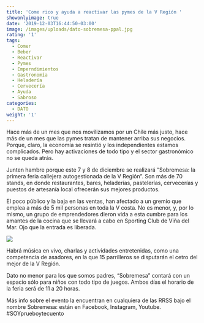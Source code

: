 ```yaml
---
title: 'Come rico y ayuda a reactivar las pymes de la V Región '
showonlyimage: true
date: '2019-12-03T16:44:50-03:00'
image: /images/uploads/dato-sobremesa-ppal.jpg
rating: '1'
tags:
  - Comer
  - Beber
  - Reactivar
  - Pymes
  - Emperndimientos
  - Gastronomía
  - Heladería
  - Cervecería
  - Ayuda
  - Sabroso
categories:
  - DATO
weight: '1'
---
```

Hace más de un mes que nos movilizamos por un Chile más justo, hace más de un mes que las pymes tratan de mantener arriba sus negocios. Porque, claro, la economía se resintió y los independientes estamos complicados. Pero hay activaciones de todo tipo y el sector gastronómico no se queda atrás.

<!--more-->

Junten hambre porque este 7 y 8 de diciembre se realizará “Sobremesa: la primera feria callejera autogestionada de la V Región”. Son más de 70 stands, en donde restaurantes, bares, heladerías, pastelerías, cervecerías y puestos de artesanía local ofrecerán sus mejores productos. 

El poco público y la baja en las ventas, han afectado a un gremio que emplea a más de 5 mil personas en toda la V costa. No es menor, y, por lo mismo, un grupo de emprendedores dieron vida a esta cumbre para los amantes de la cocina que se llevará a cabo en  Sporting Club de Viña del Mar. Ojo que la entrada es liberada.

![](/images/uploads/dato-sobremesa-storysobremesa.jpeg)

Habrá música en vivo, charlas y actividades entretenidas, como una competencia de asadores, en la que 15 parrilleros se disputarán el cetro del mejor de la V Región.

Dato no menor para los que somos padres, “Sobremesa” contará con un espacio sólo para niños con todo tipo de juegos. Ambos días el horario de la feria será de 11 a 20 horas. 

Más info sobre el evento la encuentran en cualquiera de las RRSS bajo el nombre Sobremesa: están en Facebook, Instagram, Youtube. #SOYprueboytecuento
